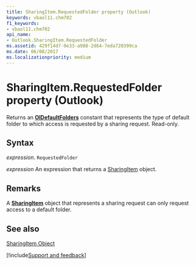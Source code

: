 ```yaml
---
title: SharingItem.RequestedFolder property (Outlook)
keywords: vbaol11.chm702
f1_keywords:
- vbaol11.chm702
api_name:
- Outlook.SharingItem.RequestedFolder
ms.assetid: 429f14d7-9e33-a988-2d64-7eda720399ca
ms.date: 06/08/2017
ms.localizationpriority: medium
---
```



# SharingItem.RequestedFolder property (Outlook)

Returns an **[OlDefaultFolders](Outlook.OlDefaultFolders.md)** constant that represents the type of default folder to which access is requested by a sharing request. Read-only.


## Syntax

_expression_. `RequestedFolder`

 _expression_ An expression that returns a [SharingItem](Outlook.SharingItem.md) object.


## Remarks

A **[SharingItem](Outlook.SharingItem.md)** object that represents a sharing request can only request access to a default folder.


## See also


[SharingItem Object](Outlook.SharingItem.md)

[!include[Support and feedback](~/includes/feedback-boilerplate.md)]